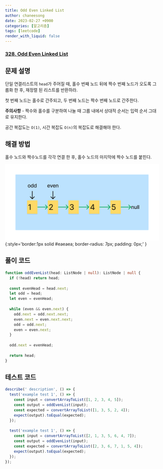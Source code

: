 ```yaml
---
title: Odd Even Linked List
author: chaneesong
date: 2023-02-27 +0900
categories: [알고리즘]
tags: [leetcode]
render_with_liquid: false
---
```


### [328. Odd Even Linked List](https://leetcode.com/problems/odd-even-linked-list/description/)

## 문제 설명

단일 연결리스트의 `head`가 주어질 때, 홀수 번째 노드 뒤에 짝수 번째 노드가 오도록 그룹화 한 후, 재정렬 된 리스트를 반환하라.

첫 번째 노드는 홀수로 간주되고, 두 번째 노드는 짝수 번째 노드로 간주한다.  

**주의사항** - 짝수와 홀수를 구분하여 나눌 때 그룹 내에서 상대적 순서는 입력 순서 그대로 유지한다.

공간 복잡도는 `O(1)`, 시간 복잡도 `O(n)`의 복잡도로 해결해야 한다.

## 해결 방법

홀수 노드와 짝수노드를 각각 연결 한 후, 홀수 노드의 마지막에 짝수 노드를 붙힌다.

![movement](/assets/img/algorithm/odd-even-linked-list/movement.gif){:style='border:1px solid #eaeaea; border-radius: 7px; padding: 0px;' }

## 풀이 코드

```typescript
function oddEvenList(head: ListNode | null): ListNode | null {
  if (!head) return head;

  const evenHead = head.next;
  let odd = head;
  let even = evenHead;

  while (even && even.next) {
    odd.next = odd.next.next;
    even.next = even.next.next;
    odd = odd.next;
    even = even.next;
  }

  odd.next = evenHead;

  return head;
}
```

## 테스트 코드

```typescript
describe(' description', () => {
  test('example test 1', () => {
    const input = convertArrayToList([1, 2, 3, 4, 5]);
    const output = oddEvenList(input);
    const expected = convertArrayToList([1, 3, 5, 2, 4]);
    expect(output).toEqual(expected);
  });

  test('example test 1', () => {
    const input = convertArrayToList([2, 1, 3, 5, 6, 4, 7]);
    const output = oddEvenList(input);
    const expected = convertArrayToList([2, 3, 6, 7, 1, 5, 4]);
    expect(output).toEqual(expected);
  });
});
```

